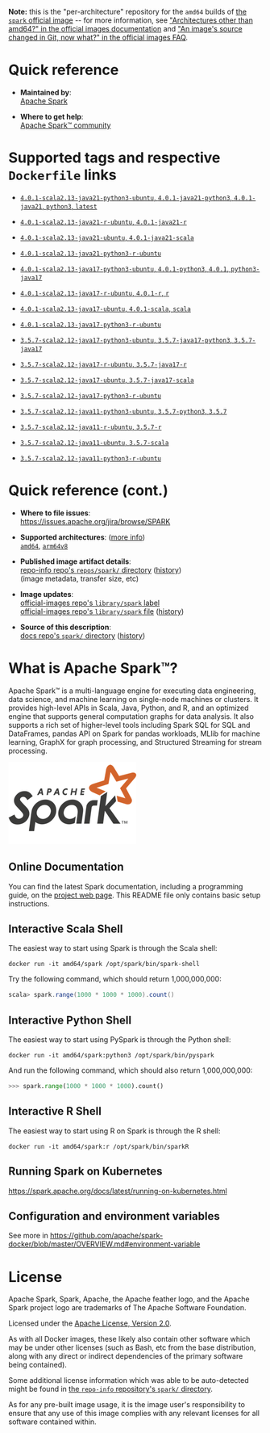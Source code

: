 <!--

********************************************************************************

WARNING:

    DO NOT EDIT "spark/README.md"

    IT IS AUTO-GENERATED

    (from the other files in "spark/" combined with a set of templates)

********************************************************************************

-->

**Note:** this is the "per-architecture" repository for the `amd64` builds of [the `spark` official image](https://hub.docker.com/_/spark) -- for more information, see ["Architectures other than amd64?" in the official images documentation](https://github.com/docker-library/official-images#architectures-other-than-amd64) and ["An image's source changed in Git, now what?" in the official images FAQ](https://github.com/docker-library/faq#an-images-source-changed-in-git-now-what).

# Quick reference

-	**Maintained by**:  
	[Apache Spark](https://spark.apache.org/committers.html)

-	**Where to get help**:  
	[Apache Spark™ community](https://spark.apache.org/community.html)

# Supported tags and respective `Dockerfile` links

-	[`4.0.1-scala2.13-java21-python3-ubuntu`, `4.0.1-java21-python3`, `4.0.1-java21`, `python3`, `latest`](https://github.com/apache/spark-docker/blob/a5edefc5f796902d5cc15f7d840bb6335f283797/4.0.1/scala2.13-java21-python3-ubuntu/Dockerfile)

-	[`4.0.1-scala2.13-java21-r-ubuntu`, `4.0.1-java21-r`](https://github.com/apache/spark-docker/blob/a5edefc5f796902d5cc15f7d840bb6335f283797/4.0.1/scala2.13-java21-r-ubuntu/Dockerfile)

-	[`4.0.1-scala2.13-java21-ubuntu`, `4.0.1-java21-scala`](https://github.com/apache/spark-docker/blob/a5edefc5f796902d5cc15f7d840bb6335f283797/4.0.1/scala2.13-java21-ubuntu/Dockerfile)

-	[`4.0.1-scala2.13-java21-python3-r-ubuntu`](https://github.com/apache/spark-docker/blob/a5edefc5f796902d5cc15f7d840bb6335f283797/4.0.1/scala2.13-java21-python3-r-ubuntu/Dockerfile)

-	[`4.0.1-scala2.13-java17-python3-ubuntu`, `4.0.1-python3`, `4.0.1`, `python3-java17`](https://github.com/apache/spark-docker/blob/a5edefc5f796902d5cc15f7d840bb6335f283797/4.0.1/scala2.13-java17-python3-ubuntu/Dockerfile)

-	[`4.0.1-scala2.13-java17-r-ubuntu`, `4.0.1-r`, `r`](https://github.com/apache/spark-docker/blob/a5edefc5f796902d5cc15f7d840bb6335f283797/4.0.1/scala2.13-java17-r-ubuntu/Dockerfile)

-	[`4.0.1-scala2.13-java17-ubuntu`, `4.0.1-scala`, `scala`](https://github.com/apache/spark-docker/blob/a5edefc5f796902d5cc15f7d840bb6335f283797/4.0.1/scala2.13-java17-ubuntu/Dockerfile)

-	[`4.0.1-scala2.13-java17-python3-r-ubuntu`](https://github.com/apache/spark-docker/blob/a5edefc5f796902d5cc15f7d840bb6335f283797/4.0.1/scala2.13-java17-python3-r-ubuntu/Dockerfile)

-	[`3.5.7-scala2.12-java17-python3-ubuntu`, `3.5.7-java17-python3`, `3.5.7-java17`](https://github.com/apache/spark-docker/blob/2ebf694ad45fee6f4beeeb4204bcdb01d73c988f/3.5.7/scala2.12-java17-python3-ubuntu/Dockerfile)

-	[`3.5.7-scala2.12-java17-r-ubuntu`, `3.5.7-java17-r`](https://github.com/apache/spark-docker/blob/2ebf694ad45fee6f4beeeb4204bcdb01d73c988f/3.5.7/scala2.12-java17-r-ubuntu/Dockerfile)

-	[`3.5.7-scala2.12-java17-ubuntu`, `3.5.7-java17-scala`](https://github.com/apache/spark-docker/blob/2ebf694ad45fee6f4beeeb4204bcdb01d73c988f/3.5.7/scala2.12-java17-ubuntu/Dockerfile)

-	[`3.5.7-scala2.12-java17-python3-r-ubuntu`](https://github.com/apache/spark-docker/blob/2ebf694ad45fee6f4beeeb4204bcdb01d73c988f/3.5.7/scala2.12-java17-python3-r-ubuntu/Dockerfile)

-	[`3.5.7-scala2.12-java11-python3-ubuntu`, `3.5.7-python3`, `3.5.7`](https://github.com/apache/spark-docker/blob/2ebf694ad45fee6f4beeeb4204bcdb01d73c988f/3.5.7/scala2.12-java11-python3-ubuntu/Dockerfile)

-	[`3.5.7-scala2.12-java11-r-ubuntu`, `3.5.7-r`](https://github.com/apache/spark-docker/blob/2ebf694ad45fee6f4beeeb4204bcdb01d73c988f/3.5.7/scala2.12-java11-r-ubuntu/Dockerfile)

-	[`3.5.7-scala2.12-java11-ubuntu`, `3.5.7-scala`](https://github.com/apache/spark-docker/blob/2ebf694ad45fee6f4beeeb4204bcdb01d73c988f/3.5.7/scala2.12-java11-ubuntu/Dockerfile)

-	[`3.5.7-scala2.12-java11-python3-r-ubuntu`](https://github.com/apache/spark-docker/blob/2ebf694ad45fee6f4beeeb4204bcdb01d73c988f/3.5.7/scala2.12-java11-python3-r-ubuntu/Dockerfile)

# Quick reference (cont.)

-	**Where to file issues**:  
	https://issues.apache.org/jira/browse/SPARK

-	**Supported architectures**: ([more info](https://github.com/docker-library/official-images#architectures-other-than-amd64))  
	[`amd64`](https://hub.docker.com/r/amd64/spark/), [`arm64v8`](https://hub.docker.com/r/arm64v8/spark/)

-	**Published image artifact details**:  
	[repo-info repo's `repos/spark/` directory](https://github.com/docker-library/repo-info/blob/master/repos/spark) ([history](https://github.com/docker-library/repo-info/commits/master/repos/spark))  
	(image metadata, transfer size, etc)

-	**Image updates**:  
	[official-images repo's `library/spark` label](https://github.com/docker-library/official-images/issues?q=label%3Alibrary%2Fspark)  
	[official-images repo's `library/spark` file](https://github.com/docker-library/official-images/blob/master/library/spark) ([history](https://github.com/docker-library/official-images/commits/master/library/spark))

-	**Source of this description**:  
	[docs repo's `spark/` directory](https://github.com/docker-library/docs/tree/master/spark) ([history](https://github.com/docker-library/docs/commits/master/spark))

# What is Apache Spark™?

Apache Spark™ is a multi-language engine for executing data engineering, data science, and machine learning on single-node machines or clusters. It provides high-level APIs in Scala, Java, Python, and R, and an optimized engine that supports general computation graphs for data analysis. It also supports a rich set of higher-level tools including Spark SQL for SQL and DataFrames, pandas API on Spark for pandas workloads, MLlib for machine learning, GraphX for graph processing, and Structured Streaming for stream processing.

![logo](https://raw.githubusercontent.com/docker-library/docs/a16cd1ae80c04193c029a686d3006c95edb81594/spark/logo.png)

## Online Documentation

You can find the latest Spark documentation, including a programming guide, on the [project web page](https://spark.apache.org/documentation.html). This README file only contains basic setup instructions.

## Interactive Scala Shell

The easiest way to start using Spark is through the Scala shell:

```console
docker run -it amd64/spark /opt/spark/bin/spark-shell
```

Try the following command, which should return 1,000,000,000:

```scala
scala> spark.range(1000 * 1000 * 1000).count()
```

## Interactive Python Shell

The easiest way to start using PySpark is through the Python shell:

```console
docker run -it amd64/spark:python3 /opt/spark/bin/pyspark
```

And run the following command, which should also return 1,000,000,000:

```python
>>> spark.range(1000 * 1000 * 1000).count()
```

## Interactive R Shell

The easiest way to start using R on Spark is through the R shell:

```console
docker run -it amd64/spark:r /opt/spark/bin/sparkR
```

## Running Spark on Kubernetes

https://spark.apache.org/docs/latest/running-on-kubernetes.html

## Configuration and environment variables

See more in https://github.com/apache/spark-docker/blob/master/OVERVIEW.md#environment-variable

# License

Apache Spark, Spark, Apache, the Apache feather logo, and the Apache Spark project logo are trademarks of The Apache Software Foundation.

Licensed under the [Apache License, Version 2.0](https://www.apache.org/licenses/LICENSE-2.0).

As with all Docker images, these likely also contain other software which may be under other licenses (such as Bash, etc from the base distribution, along with any direct or indirect dependencies of the primary software being contained).

Some additional license information which was able to be auto-detected might be found in [the `repo-info` repository's `spark/` directory](https://github.com/docker-library/repo-info/tree/master/repos/spark).

As for any pre-built image usage, it is the image user's responsibility to ensure that any use of this image complies with any relevant licenses for all software contained within.

